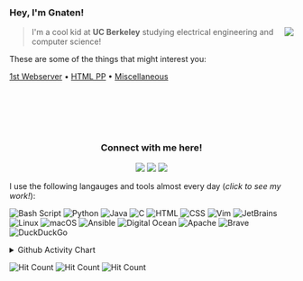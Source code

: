 <!--
  Underscore(_): italics
  Right-Bracket(>): Left-handed text
  Triple Hash Tag(###): Title

 -->

### Hey, I'm Gnaten! <img src="https://cultofthepartyparrot.com/guests/hd/partyblobcat.gif" height="16px"/>

<img src="https://github-readme-stats.vercel.app/api?username=gnaten&show_icons=true&hide_border=true" align="right"/>

> I'm a cool kid at **UC Berkeley** studying electrical engineering and computer science!

These are some of the things that might interest you:

[1st Webserver](https://github.com/Gnaten/webserver) • [HTML PP](https://github.com/Gnaten/HTML/blob/master/Minimalistic%20Penis/pp-2.html) • [Miscellaneous](https://github.com/Gnaten/maybechouette)
<br>
<br>
<br>
<br>
<br>
<br>

<h3 align="center">
    Connect with me here!
</h3>

<p align="center">
    <a href="https://gnaten.xyz" target="_blank"><img src="https://img.icons8.com/material-outlined/50/f1c40f/resume-website.png"/></a>
    <a href="https://twitter.com/GnatenAI" target="_blank"><img src="https://img.icons8.com/material-outlined/50/3498db/twitter.png"/></a>
    <a href="https://patreon.com/gnaten" target="_blank"><img src="https://img.icons8.com/material/50/e74c3c/patreon.png"/></a>
</p>

I use the following langauges and tools almost every day (_click to see my work!_):

<p><img src="https://img.shields.io/badge/-GNU%20Bash-292d3e?style=for-the-badge&amp;logo=GNU%20Bash" alt="Bash Script">
<img src="https://img.shields.io/badge/-Python-292d3e?style=for-the-badge&amp;logo=Python" alt="Python">
<img src="https://img.shields.io/badge/-Java-292d3e?style=for-the-badge&amp;logo=Java" alt="Java">
<img src="https://img.shields.io/badge/-C-292d3e?style=for-the-badge&amp;logo=C" alt="C">
<img src="https://img.shields.io/badge/-HTML-292d3e?style=for-the-badge&amp;logo=HTML5" alt="HTML">
<img src="https://img.shields.io/badge/-CSS-292d3e?style=for-the-badge&amp;logo=CSS3" alt="CSS">
<img src="https://img.shields.io/badge/-Vim-292d3e?style=for-the-badge&amp;logo=Vim" alt="Vim">
<img src="https://img.shields.io/badge/-JetBrains-292d3e?style=for-the-badge&amp;logo=JetBrains" alt="JetBrains">
<img src="https://img.shields.io/badge/-Linux-292d3e?style=for-the-badge&amp;logo=Linux" alt="Linux">
<img src="https://img.shields.io/badge/-macOS-292d3e?style=for-the-badge&amp;logo=macOS" alt="macOS">
<img src="https://img.shields.io/badge/-Ansible-292d3e?style=for-the-badge&amp;logo=Ansible" alt="Ansible">
<img src="https://img.shields.io/badge/-Digital%20Ocean-292d3e?style=for-the-badge&amp;logo=DigitalOcean" alt="Digital Ocean">
<img src="https://img.shields.io/badge/-Apache-292d3e?style=for-the-badge&amp;logo=Apache" alt="Apache">
<img src="https://img.shields.io/badge/-Brave-292d3e?style=for-the-badge&amp;logo=Brave" alt="Brave">
<img src="https://img.shields.io/badge/-DuckDuckGo-292d3e?style=for-the-badge&amp;logo=DuckDuckGo" alt="DuckDuckGo"></p>

<details>
  <summary>Github Activity Chart</summary>
<image align="center" src="https://activity-graph.herokuapp.com/graph?username=gnaten&bg_color=292d3e&color=a6accd&line=c692e8&point=88ddff&area=true" alt="Gnaten's Github Activity Chart" />
</details>

<!-- Various hit counter services (will be replaced when dwyl's service works again): -->

![Hit Count](http://hits.dwyl.com/gnaten/gnaten.svg) ![Hit Count](https://hits.seeyoufarm.com/api/count/incr/badge.svg?url=https%3A%2F%2Fgithub.com%2Fgnaten%2Fgnaten) ![Hit Count](https://visitor-badge.laobi.icu/badge?page_id=gnaten.gnaten)
